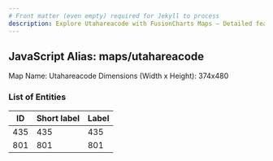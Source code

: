 ```yaml
---
# Front matter (even empty) required for Jekyll to process
description: Explore Utahareacode with FusionCharts Maps – Detailed features for seamless integration. Try now & enhance your data visualization today! 
---
```


## JavaScript Alias: maps/utahareacode

Map Name: Utahareacode
Dimensions (Width x Height): 374x480





### List of Entities

ID | Short label | Label
---|---|---|
435|435|435
801|801|801

